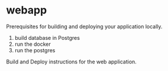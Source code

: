 # webapp
Prerequisites for building and deploying your application locally.

1. build database in Postgres
2. run the docker
3. run the postgres

Build and Deploy instructions for the web application.

